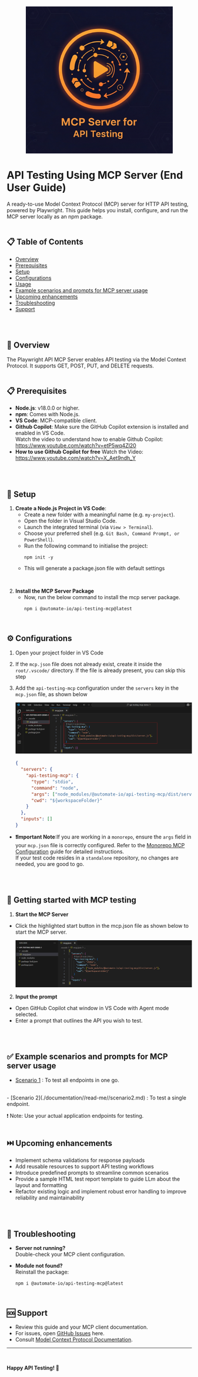   
  <p align="center">
    <img src="./documentation/screen-shots/mcp-logo.png" alt="MCP LOGO" width=400 height=400>
  </p>
  
  # API Testing Using MCP Server (End User Guide)

A ready-to-use Model Context Protocol (MCP) server for HTTP API testing, powered by Playwright. This guide helps you install, configure, and run the MCP server locally as an npm package.
<br>
<br>


## 📋 Table of Contents

- [Overview](#🌟-overview)
- [Prerequisites](#📋-prerequisites)
- [Setup](#🚀-setup)
- [Configurations](#⚙️-configurations)
- [Usage](#📖-getting-started-with-mcp-testing)
- [Example scenarios and prompts for MCP server usage](#✅-example-scenarios-and-prompts-for-mcp-server-usage)
- [Upcoming enhancements](#⏭️-upcoming-enhancements)
- [Troubleshooting](#🔧-troubleshooting)
- [Support](#🆘-support)
<br>
<br>


## 🌟 Overview   

The Playwright API MCP Server enables API testing via the Model Context Protocol. It supports GET, POST, PUT, and DELETE requests.
<br>
<br>

## 📋 Prerequisites

- **Node.js**: v18.0.0 or higher.
- **npm**: Comes with Node.js.
- **VS Code**: MCP-compatible client.
- **Github Copilot**: Make sure the GitHub Copilot extension is installed and enabled in VS Code.<br>  Watch the video to understand how to enable Github Copilot: https://www.youtube.com/watch?v=etP5wq4Zl20
- **How to use Github Copilot for free** Watch the Video: https://www.youtube.com/watch?v=X_Aet9ndh_Y
<br>
<br>


## 🚀 Setup
1. **Create a Node.js Project in VS Code**:
      - Create a new folder with a meaningful name (e.g. `my-project`).
      - Open the folder in Visual Studio Code.
      - Launch the integrated terminal (via `View > Terminal`).
      - Choose your preferred shell (e.g. `Git Bash, Command Prompt, or PowerShell`).
      - Run the following command to initialise the project:
        ```
        npm init -y
        ```
      - This will generate a package.json file with default settings
  <br>

2. **Install the MCP Server Package**  
      - Now, run the below command to install the mcp server package.
        ```bash
        npm i @automate-io/api-testing-mcp@latest
        ```
<br>


## ⚙️ Configurations
1. Open your project folder in VS Code
2. If the `mcp.json` file does not already exist, create it inside the `root/.vscode/` directory.
If the file is already present, you can skip this step
3. Add the `api-testing-mcp` configuration under the `servers` key in the `mcp.json` file, as shown below

    <img src="./documentation/screen-shots/mcp-client-config-v2.png" alt="MCP Client Config">

    ```json
    {
      "servers": {
        "api-testing-mcp": {
          "type": "stdio",
          "command": "node",
          "args": ["node_modules/@automate-io/api-testing-mcp/dist/server.js"],
          "cwd": "${workspaceFolder}"
        }
      },
      "inputs": []
    }
    ```
- **❗Important Note**:If you are working in a `monorepo`, ensure the `args` field in your `mcp.json` file is correctly configured. Refer to the [Monorepo MCP Configuration](./documentation/read-me/mcp-config-monorepo-vs-standalone.md) guide for detailed instructions.<br>
If your test code resides in a `standalone` repository, no changes are needed, you are good to go.
<br>
<br>


## 📖 Getting started with MCP testing

1. **Start the MCP Server**
  - Click the highlighted start button in the mcp.json file as shown below to start the MCP server.

    <img src="./documentation/screen-shots/server-start-button-v2.png" alt="Server Start Button">
    <br>


2. **Input the prompt** 
  
  - Open GitHub Copilot chat window in  VS Code with Agent mode selected.
  - Enter a prompt that outlines the API you wish to test.
  <br>
  <br>

  ## ✅ Example scenarios and prompts for MCP server usage
    
  - [Scenario 1](./documentation/read-me//scenario1.md) : To test all endpoints in one go.
  <br>
  - [Scenario 2](./documentation//read-me//scenario2.md) : To test a single endpoint.

❗ Note: Use your actual application endpoints for testing.
<br>
<br>


## ⏭️ Upcoming enhancements
- Implement schema validations for response payloads  
- Add reusable resources to support API testing workflows  
- Introduce predefined prompts to streamline common scenarios
- Provide a sample HTML test report template to guide LLm about the layout and formatting
-  Refactor existing logic and implement robust error handling to improve reliability and maintainability
<br>
<br>


## 🔧 Troubleshooting
- **Server not running?**  
  Double-check your MCP client configuration.

- **Module not found?**  
  Reinstall the package:
  ```
  npm i @automate-io/api-testing-mcp@latest
  ```
<br>


## 🆘 Support

- Review this guide and your MCP client documentation.
- For issues, open [GitHub Issues](https://github.com/Naveen-Automation/mcp-server/issues) here.
- Consult [Model Context Protocol Documentation](https://modelcontextprotocol.io/).
---
<br>


**Happy API Testing! 🚀**






